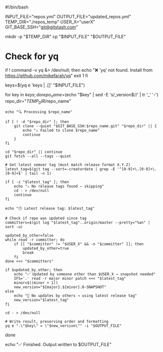 #!/bin/bash

INPUT_FILE="repos.yml"
OUTPUT_FILE="updated_repos.yml"
TEMP_DIR="./repos_temp"
USER_X="userX"
GIT_BASE_SSH="git@gitstash.com"

mkdir -p "$TEMP_DIR"
cp "$INPUT_FILE" "$OUTPUT_FILE"

# Check for yq
if ! command -v yq &> /dev/null; then
    echo "❌ 'yq' not found. Install from https://github.com/mikefarah/yq"
    exit 1
fi

keys=$(yq e 'keys | .[]' "$INPUT_FILE")

for key in $keys; do
    repo_name=$(echo "$key" | sed -E 's/_version$//' | tr '_' '-')
    repo_dir="$TEMP_DIR/$repo_name"

    echo "🔍 Processing $repo_name"

    if [ ! -d "$repo_dir" ]; then
        git clone --quiet "$GIT_BASE_SSH:$repo_name.git" "$repo_dir" || {
            echo "⚠️ Failed to clone $repo_name"
            continue
        }
    fi

    cd "$repo_dir" || continue
    git fetch --all --tags --quiet

    # Get latest semver tag (must match release format X.Y.Z)
    latest_tag=$(git tag --sort=-creatordate | grep -E '^[0-9]+\.[0-9]+\.[0-9]+$' | tail -n 1)

    if [ -z "$latest_tag" ]; then
        echo "⚠️ No release tags found — skipping"
        cd - > /dev/null
        continue
    fi

    echo "🕑 Latest release tag: $latest_tag"

    # Check if repo was updated since tag
    committers=$(git log "$latest_tag"..origin/master --pretty="%an" | sort -u)

    updated_by_other=false
    while read -r committer; do
        if [[ "$committer" != "$USER_X" && -n "$committer" ]]; then
            updated_by_other=true
            break
        fi
    done <<< "$committers"

    if $updated_by_other; then
        echo "✅ Updated by someone other than $USER_X → snapshot needed"
        IFS='.' read -r major minor patch <<< "$latest_tag"
        minor=$((minor + 1))
        new_version="${major}.${minor}.0-SNAPSHOT"
    else
        echo "🛑 No updates by others → using latest release tag"
        new_version="$latest_tag"
    fi

    cd - > /dev/null

    # Write result, preserving order and formatting
    yq e ".\"$key\" = \"$new_version\"" -i "$OUTPUT_FILE"
done

echo "✅ Finished. Output written to $OUTPUT_FILE"
